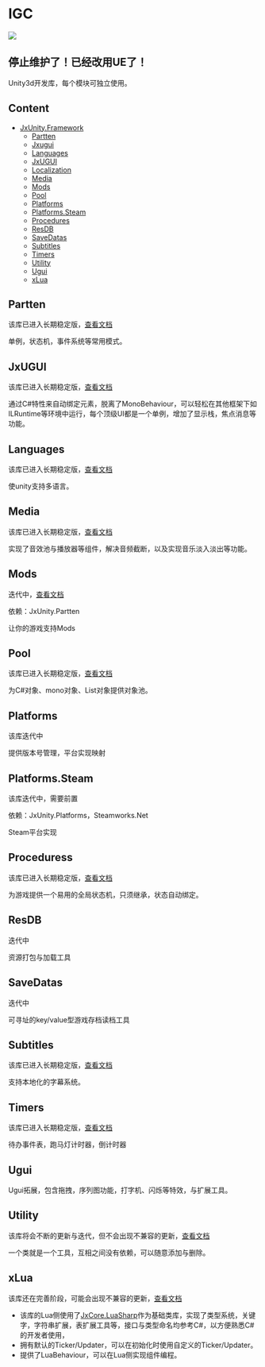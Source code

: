 # IGC
 ![](https://img.shields.io/github/license/JomiXedYu/JxCode.CoreLib?style=for-the-badge)

## 停止维护了！已经改用UE了！

Unity3d开发库，每个模块可独立使用。

## Content
- [JxUnity.Framework](#jxunityframework)
  - [Partten](#Partten)
  - [Jxugui](#Jxugui)
  - [Languages](#Languages)
  - [JxUGUI](#jxugui)
  - [Localization](#localization)
  - [Media](#media)
  - [Mods](#mods)
  - [Pool](#pool)
  - [Platforms](#Platforms)
  - [Platforms.Steam](#Platforms.Steam)
  - [Procedures](#procedures)
  - [ResDB](#resdb)
  - [SaveDatas](#Savedatas)
  - [Subtitles](#subtitles)
  - [Timers](#Timers)
  - [Utility](#utility)
  - [Ugui](#Ugui)
  - [xLua](#xlua)

## Partten
该库已进入长期稳定版，[查看文档](JxUnity.Partten/README.md)

单例，状态机，事件系统等常用模式。


## JxUGUI
该库已进入长期稳定版，[查看文档](JxUnity.Jxugui/README.md)

通过C#特性来自动绑定元素，脱离了MonoBehaviour，可以轻松在其他框架下如ILRuntime等环境中运行，每个顶级UI都是一个单例，增加了显示栈，焦点消息等功能。

## Languages
该库已进入长期稳定版，[查看文档](JxUnity.Languages/README.md)

使unity支持多语言。

## Media
该库已进入长期稳定版，[查看文档](JxUnity.Media/README.md)

实现了音效池与播放器等组件，解决音频截断，以及实现音乐淡入淡出等功能。

## Mods
迭代中，[查看文档](JxUnity.Mods/README.md)

依赖：JxUnity.Partten

让你的游戏支持Mods
## Pool
该库已进入长期稳定版，[查看文档](JxUnity/Pool/README.md)

为C#对象、mono对象、List对象提供对象池。

## Platforms
该库迭代中

提供版本号管理，平台实现映射

## Platforms.Steam
该库迭代中，需要前置 

依赖：JxUnity.Platforms，Steamworks.Net

Steam平台实现
## Proceduress
该库已进入长期稳定版，[查看文档](JxUnity.Procedures/README.md)

为游戏提供一个易用的全局状态机，只须继承，状态自动绑定。


## ResDB
迭代中

资源打包与加载工具

## SaveDatas
迭代中

可寻址的key/value型游戏存档读档工具

## Subtitles
该库已进入长期稳定版，[查看文档](JxUnity.Subtitles/README.md)

支持本地化的字幕系统。

## Timers
该库已进入长期稳定版，[查看文档](JxUnity.Timer/README.md)

待办事件表，跑马灯计时器，倒计时器

## Ugui
Ugui拓展，包含拖拽，序列图功能，打字机、闪烁等特效，与扩展工具。

## Utility
该库将会不断的更新与迭代，但不会出现不兼容的更新，[查看文档](JxUnity/Utility/README.md)

一个类就是一个工具，互相之间没有依赖，可以随意添加与删除。

## xLua
该库还在完善阶段，可能会出现不兼容的更新，[查看文档](JxUnity/xLua/README.md)

- 该库的Lua侧使用了[JxCore.LuaSharp](https://github.com/JomiXedYu/JxCode.LuaSharp)作为基础类库，实现了类型系统，关键字，字符串扩展，表扩展工具等，接口与类型命名均参考C#，以方便熟悉C#的开发者使用，  
- 拥有默认的Ticker/Updater，可以在初始化时使用自定义的Ticker/Updater。
- 提供了LuaBehaviour，可以在Lua侧实现组件编程。  
